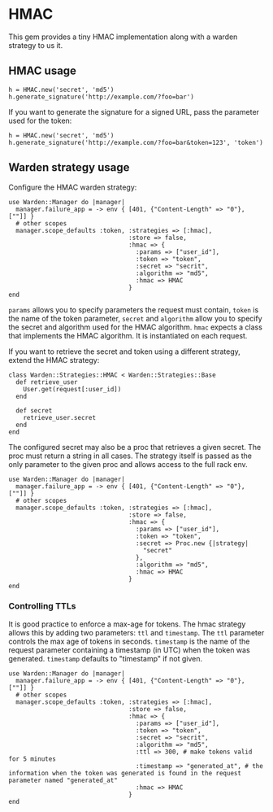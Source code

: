 # HMAC

This gem provides a tiny HMAC implementation along with a warden strategy to us it.

## HMAC usage

    h = HMAC.new('secret', 'md5')
    h.generate_signature('http://example.com/?foo=bar')
    
If you want to generate the signature for a signed URL, pass the parameter used for the token:

    h = HMAC.new('secret', 'md5')
    h.generate_signature('http://example.com/?foo=bar&token=123', 'token')
    
## Warden strategy usage

Configure the HMAC warden strategy:

    use Warden::Manager do |manager|
      manager.failure_app = -> env { [401, {"Content-Length" => "0"}, [""]] }
      # other scopes
      manager.scope_defaults :token, :strategies => [:hmac], 
                                     :store => false, 
                                     :hmac => { 
                                       :params => ["user_id"],
                                       :token => "token",
                                       :secret => "secrit",
                                       :algorithm => "md5",
                                       :hmac => HMAC
                                     }
    end

`params` allows you to specify parameters the request must contain, `token` is the name of the token parameter, `secret` and `algorithm` allow you to specify
the secret and algorithm used for the HMAC algorithm. `hmac` expects a class that implements the HMAC algorithm. It is instantiated on each request.

If you want to retrieve the secret and token using a different strategy, extend the HMAC strategy:

    class Warden::Strategies::HMAC < Warden::Strategies::Base
      def retrieve_user
        User.get(request[:user_id])
      end
      
      def secret
        retrieve_user.secret
      end
    end

The configured secret may also be a proc that retrieves a given secret. The proc must return a string in all cases. The strategy itself is passed as the only parameter
to the given proc and allows access to the full rack env.


    use Warden::Manager do |manager|
      manager.failure_app = -> env { [401, {"Content-Length" => "0"}, [""]] }
      # other scopes
      manager.scope_defaults :token, :strategies => [:hmac], 
                                     :store => false, 
                                     :hmac => { 
                                       :params => ["user_id"],
                                       :token => "token",
                                       :secret => Proc.new {|strategy|
                                         "secret"
                                       },
                                       :algorithm => "md5",
                                       :hmac => HMAC
                                     }
    end
    
### Controlling TTLs

It is good practice to enforce a max-age for tokens. The hmac strategy allows this by adding two parameters: `ttl` and `timestamp`. The `ttl` parameter controls the max age
of tokens in seconds. `timestamp` is the name of the request parameter containing a timestamp (in UTC) when the token was generated. `timestamp` defaults to "timestamp" if not given.

    use Warden::Manager do |manager|
      manager.failure_app = -> env { [401, {"Content-Length" => "0"}, [""]] }
      # other scopes
      manager.scope_defaults :token, :strategies => [:hmac], 
                                     :store => false, 
                                     :hmac => { 
                                       :params => ["user_id"],
                                       :token => "token",
                                       :secret => "secrit",
                                       :algorithm => "md5",
                                       :ttl => 300, # make tokens valid for 5 minutes
                                       :timestamp => "generated_at", # the information when the token was generated is found in the request parameter named "generated_at"
                                       :hmac => HMAC
                                     }
    end

